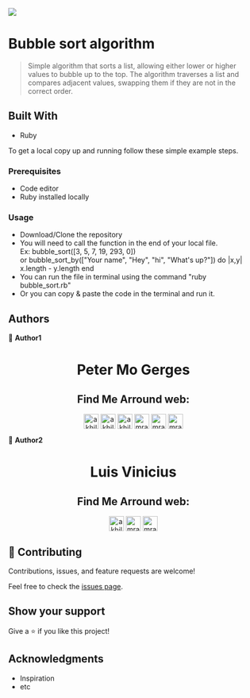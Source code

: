 ![](https://img.shields.io/badge/Microverse-blueviolet)

# Bubble sort algorithm

> Simple algorithm that sorts a list, allowing either lower or higher values to bubble up to the top. The algorithm traverses a list and compares adjacent values, swapping them if they are not in the correct order.

## Built With

- Ruby

To get a local copy up and running follow these simple example steps.

### Prerequisites

- Code editor
- Ruby installed locally

### Usage

- Download/Clone the repository
- You will need to call the function in the end of your local file.
<br>Ex: bubble_sort([3, 5, 7, 19, 293, 0])<br> or bubble_sort_by(["Your name", "Hey", "hi", "What's up?"]) do |x,y| x.length - y.length end
- You can run the file in terminal using the command "ruby bubble_sort.rb"
- Or you can copy & paste the code in the terminal and run it.


## Authors

👤 **Author1**

<h1 align="center">
Peter Mo Gerges
</h1>
<h2 align="center">
Find Me Arround web:
</h2>
<p align="center">
<a href="https://www.instagram.com/via_love_/" target="blank"><img align="center" src="https://cdn.jsdelivr.net/npm/simple-icons@3.0.1/icons/instagram.svg" alt="akhilgkrishnan" height="30" width="30" /></a>
<a href="https://www.facebook.com/peter.mo.gerges" target="blank"><img align="center" src="https://cdn.jsdelivr.net/npm/simple-icons@3.0.1/icons/facebook.svg" alt="akhilgkrishnan9800" height="30" width="30" /></a>
<a href="https://www.linkedin.com/in/peter-mo-2924a7183/" target="blank"><img align="center" src="https://cdn.jsdelivr.net/npm/simple-icons@3.0.1/icons/linkedin.svg" alt="akhilgkrishnan" height="30" width="30" /></a>
<a href="https://twitter.com/MoonlighMr" target="blank"><img align="center" src="https://cdn.jsdelivr.net/npm/simple-icons@3.0.1/icons/twitter.svg" alt="mrakhilg" height="30" width="30" /></a>
<a href="https://microverse-students.slack.com/team/U01DP875AP5" target="blank"><img align="center" src="https://cdn.jsdelivr.net/npm/simple-icons@3.13.0/icons/slack.svg" alt="mrakhilg" height="30" width="30" /></a>
<a href="https://github.com/GuNner-pete" target="blank"><img align="center" src="https://cdn.jsdelivr.net/npm/simple-icons@3.13.0/icons/github.svg" alt="mrakhilg" height="30" width="30" /></a>
</p>

👤 **Author2**
<h1 align="center">
Luis Vinicius
</h1>
<h2 align="center">
Find Me Arround web:
</h2>
<p align="center">
<a href="https://www.linkedin.com/in/luis-vinicius/" target="blank"><img align="center" src="https://cdn.jsdelivr.net/npm/simple-icons@3.0.1/icons/linkedin.svg" alt="akhilgkrishnan" color="blue" height="30" width="30" /></a>
<a href="https://twitter.com/luisvinicius09" target="blank"><img align="center" src="https://cdn.jsdelivr.net/npm/simple-icons@3.0.1/icons/twitter.svg" alt="mrakhilg" height="30" width="30" /></a>
<a href="https://github.com/luisvinicius09" target="blank"><img align="center" src="https://cdn.jsdelivr.net/npm/simple-icons@3.13.0/icons/github.svg" alt="mrakhilg" height="30" width="30" /></a>
</p>

## 🤝 Contributing

Contributions, issues, and feature requests are welcome!

Feel free to check the [issues page](https://github.com/luisvinicius09/bubble_sort/issues).

## Show your support

Give a ⭐️ if you like this project!

## Acknowledgments

- Inspiration
- etc

